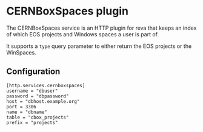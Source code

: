 # CERNBoxSpaces plugin

The CERNBoxSpaces service is an HTTP plugin for reva that keeps an index of which EOS projects and Windows spaces a user is part of.

It supports a `type` query parameter to either return the EOS projects or the WinSpaces.

## Configuration

```
[http.services.cernboxspaces]
username = "dbuser"
password = "dbpassword"
host = "dbhost.example.org"
port = 3306
name = "dbname"
table = "cbox_projects"
prefix = "projects"
```
